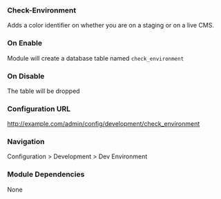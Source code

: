 ### Check-Environment
Adds a color identifier on whether you are on a staging or on a live CMS.

### On Enable
Module will create a database table named ```check_environment```

### On Disable
The table will be dropped

### Configuration URL
http://example.com/admin/config/development/check_environment

### Navigation
Configuration > Development > Dev Environment

### Module Dependencies
None
